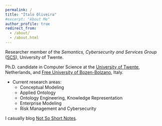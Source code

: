 ```yaml
---
permalink: /
title: "Ítalo Oliveira"
#excerpt: "About Me"
author_profile: true
redirect_from: 
  - /about/
  - /about.html
---
```


Researcher member of the _Semantics, Cybersecurity and Services Group_ ([SCS](https://www.utwente.nl/en/eemcs/scs/)), University of Twente.

Ph.D. candidate in Computer Science at the [University of Twente](https://people.utwente.nl/i.j.dasilvaoliveira), Netherlands, and [Free University of Bozen-Bolzano](https://www.unibz.it/en/faculties/engineering/phd-computer-science/phd-students/phd/42998-italo-jose-da-silva-oliveira), Italy.


- Current research areas:
  - Conceptual Modeling
  - Applied Ontology
  - Ontology Engineering, Knowledge Representation
  - Enterprise Modeling
  - Risk Management and Cybersecurity

I casually blog [Not So Short Notes](https://notsoshortnotes.wordpress.com/).